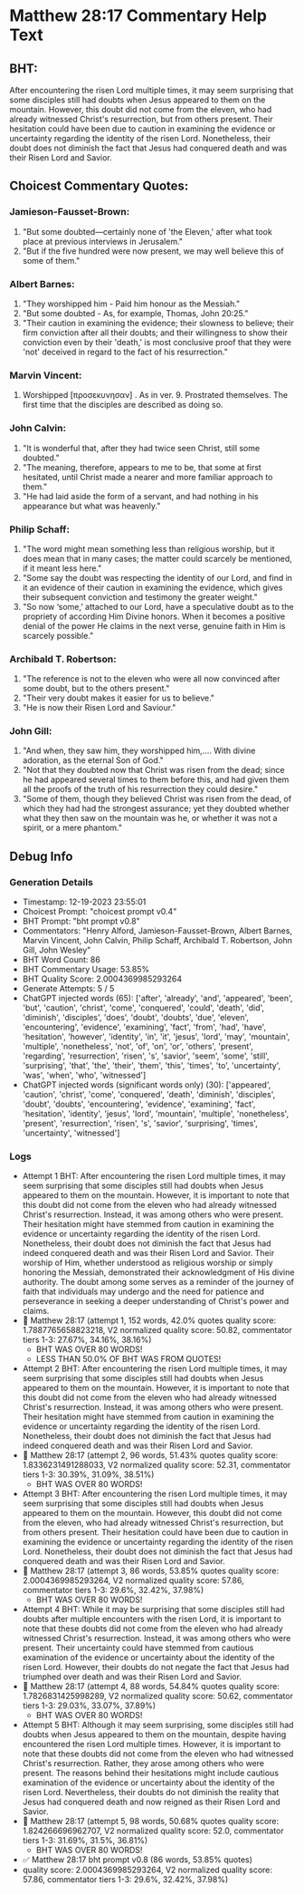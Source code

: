 # Matthew 28:17 Commentary Help Text

## BHT:
After encountering the risen Lord multiple times, it may seem surprising that some disciples still had doubts when Jesus appeared to them on the mountain. However, this doubt did not come from the eleven, who had already witnessed Christ's resurrection, but from others present. Their hesitation could have been due to caution in examining the evidence or uncertainty regarding the identity of the risen Lord. Nonetheless, their doubt does not diminish the fact that Jesus had conquered death and was their Risen Lord and Savior.

## Choicest Commentary Quotes:
### Jamieson-Fausset-Brown:
1. "But some doubted—certainly none of 'the Eleven,' after what took place at previous interviews in Jerusalem."
2. "But if the five hundred were now present, we may well believe this of some of them."

### Albert Barnes:
1. "They worshipped him - Paid him honour as the Messiah."
2. "But some doubted - As, for example, Thomas, John 20:25."
3. "Their caution in examining the evidence; their slowness to believe; their firm conviction after all their doubts; and their willingness to show their conviction even by their 'death,' is most conclusive proof that they were 'not' deceived in regard to the fact of his resurrection."

### Marvin Vincent:
1. Worshipped [προσεκυνησαν] . As in ver. 9. Prostrated themselves. The first time that the disciples are described as doing so.


### John Calvin:
1. "It is wonderful that, after they had twice seen Christ, still some doubted."
2. "The meaning, therefore, appears to me to be, that some at first hesitated, until Christ made a nearer and more familiar approach to them."
3. "He had laid aside the form of a servant, and had nothing in his appearance but what was heavenly."

### Philip Schaff:
1. "The word might mean something less than religious worship, but it does mean that in many cases; the matter could scarcely be mentioned, if it meant less here."
2. "Some say the doubt was respecting the identity of our Lord, and find in it an evidence of their caution in examining the evidence, which gives their subsequent conviction and testimony the greater weight."
3. "So now ‘some,’ attached to our Lord, have a speculative doubt as to the propriety of according Him Divine honors. When it becomes a positive denial of the power He claims in the next verse, genuine faith in Him is scarcely possible."

### Archibald T. Robertson:
1. "The reference is not to the eleven who were all now convinced after some doubt, but to the others present."
2. "Their very doubt makes it easier for us to believe."
3. "He is now their Risen Lord and Saviour."

### John Gill:
1. "And when, they saw him, they worshipped him,.... With divine adoration, as the eternal Son of God."
2. "Not that they doubted now that Christ was risen from the dead; since he had appeared several times to them before this, and had given them all the proofs of the truth of his resurrection they could desire."
3. "Some of them, though they believed Christ was risen from the dead, of which they had had the strongest assurance; yet they doubted whether what they then saw on the mountain was he, or whether it was not a spirit, or a mere phantom."


## Debug Info
### Generation Details
- Timestamp: 12-19-2023 23:55:01
- Choicest Prompt: "choicest prompt v0.4"
- BHT Prompt: "bht prompt v0.8"
- Commentators: "Henry Alford, Jamieson-Fausset-Brown, Albert Barnes, Marvin Vincent, John Calvin, Philip Schaff, Archibald T. Robertson, John Gill, John Wesley"
- BHT Word Count: 86
- BHT Commentary Usage: 53.85%
- BHT Quality Score: 2.0004369985293264
- Generate Attempts: 5 / 5
- ChatGPT injected words (65):
	['after', 'already', 'and', 'appeared', 'been', 'but', 'caution', 'christ', 'come', 'conquered', 'could', 'death', 'did', 'diminish', 'disciples', 'does', 'doubt', 'doubts', 'due', 'eleven', 'encountering', 'evidence', 'examining', 'fact', 'from', 'had', 'have', 'hesitation', 'however', 'identity', 'in', 'it', 'jesus', 'lord', 'may', 'mountain', 'multiple', 'nonetheless', 'not', 'of', 'on', 'or', 'others', 'present', 'regarding', 'resurrection', 'risen', 's', 'savior', 'seem', 'some', 'still', 'surprising', 'that', 'the', 'their', 'them', 'this', 'times', 'to', 'uncertainty', 'was', 'when', 'who', 'witnessed']
- ChatGPT injected words (significant words only) (30):
	['appeared', 'caution', 'christ', 'come', 'conquered', 'death', 'diminish', 'disciples', 'doubt', 'doubts', 'encountering', 'evidence', 'examining', 'fact', 'hesitation', 'identity', 'jesus', 'lord', 'mountain', 'multiple', 'nonetheless', 'present', 'resurrection', 'risen', 's', 'savior', 'surprising', 'times', 'uncertainty', 'witnessed']

### Logs
- Attempt 1 BHT: After encountering the risen Lord multiple times, it may seem surprising that some disciples still had doubts when Jesus appeared to them on the mountain. However, it is important to note that this doubt did not come from the eleven who had already witnessed Christ's resurrection. Instead, it was among others who were present. Their hesitation might have stemmed from caution in examining the evidence or uncertainty regarding the identity of the risen Lord. Nonetheless, their doubt does not diminish the fact that Jesus had indeed conquered death and was their Risen Lord and Savior. Their worship of Him, whether understood as religious worship or simply honoring the Messiah, demonstrated their acknowledgment of His divine authority. The doubt among some serves as a reminder of the journey of faith that individuals may undergo and the need for patience and perseverance in seeking a deeper understanding of Christ's power and claims.
- 🔄 Matthew 28:17 (attempt 1, 152 words, 42.0% quotes quality score: 1.7887765658823218, V2 normalized quality score: 50.82, commentator tiers 1-3: 27.67%, 34.16%, 38.16%) 
	- BHT WAS OVER 80 WORDS! 
	- LESS THAN 50.0% OF BHT WAS FROM QUOTES!
- Attempt 2 BHT: After encountering the risen Lord multiple times, it may seem surprising that some disciples still had doubts when Jesus appeared to them on the mountain. However, it is important to note that this doubt did not come from the eleven who had already witnessed Christ's resurrection. Instead, it was among others who were present. Their hesitation might have stemmed from caution in examining the evidence or uncertainty regarding the identity of the risen Lord. Nonetheless, their doubt does not diminish the fact that Jesus had indeed conquered death and was their Risen Lord and Savior.
- 🔄 Matthew 28:17 (attempt 2, 96 words, 51.43% quotes quality score: 1.8336231491288033, V2 normalized quality score: 52.31, commentator tiers 1-3: 30.39%, 31.09%, 38.51%) 
	- BHT WAS OVER 80 WORDS!
- Attempt 3 BHT: After encountering the risen Lord multiple times, it may seem surprising that some disciples still had doubts when Jesus appeared to them on the mountain. However, this doubt did not come from the eleven, who had already witnessed Christ's resurrection, but from others present. Their hesitation could have been due to caution in examining the evidence or uncertainty regarding the identity of the risen Lord. Nonetheless, their doubt does not diminish the fact that Jesus had conquered death and was their Risen Lord and Savior.
- 🔄 Matthew 28:17 (attempt 3, 86 words, 53.85% quotes quality score: 2.0004369985293264, V2 normalized quality score: 57.86, commentator tiers 1-3: 29.6%, 32.42%, 37.98%) 
	- BHT WAS OVER 80 WORDS!
- Attempt 4 BHT: While it may be surprising that some disciples still had doubts after multiple encounters with the risen Lord, it is important to note that these doubts did not come from the eleven who had already witnessed Christ's resurrection. Instead, it was among others who were present. Their uncertainty could have stemmed from cautious examination of the evidence or uncertainty about the identity of the risen Lord. However, their doubts do not negate the fact that Jesus had triumphed over death and was their Risen Lord and Savior.
- 🔄 Matthew 28:17 (attempt 4, 88 words, 54.84% quotes quality score: 1.7826831425998289, V2 normalized quality score: 50.62, commentator tiers 1-3: 29.03%, 33.07%, 37.89%) 
	- BHT WAS OVER 80 WORDS!
- Attempt 5 BHT: Although it may seem surprising, some disciples still had doubts when Jesus appeared to them on the mountain, despite having encountered the risen Lord multiple times. However, it is important to note that these doubts did not come from the eleven who had witnessed Christ's resurrection. Rather, they arose among others who were present. The reasons behind their hesitations might include cautious examination of the evidence or uncertainty about the identity of the risen Lord. Nevertheless, their doubts do not diminish the reality that Jesus had conquered death and now reigned as their Risen Lord and Savior.
- 🔄 Matthew 28:17 (attempt 5, 98 words, 50.68% quotes quality score: 1.824266696962707, V2 normalized quality score: 52.0, commentator tiers 1-3: 31.69%, 31.5%, 36.81%) 
	- BHT WAS OVER 80 WORDS!
- ✅ Matthew 28:17 bht prompt v0.8 (86 words, 53.85% quotes)
- quality score: 2.0004369985293264, V2 normalized quality score: 57.86, commentator tiers 1-3: 29.6%, 32.42%, 37.98%)
